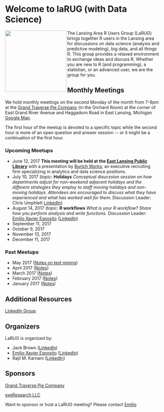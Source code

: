 
# Welcome to laRUG (with Data Science)

<a href="url"><img src="https://lansingarearusersgroup.github.io/images/LansingAreaRUserGroup_CIRCLE-w-Michigan-logo_300dpi.png" align="left" height="200"></a>The Lansing Area R Users Group (LaRUG) brings together R users in the Lansing area for discussions on data science (analysis and predictive modeling), big data, and all things R. This group provides a relaxed environment to exchange ideas and discuss R. Whether you are new to R (and programming), a statistian, or an advanced user, we are the group for you.

## Monthly Meetings

We hold monthly meetings on the second Monday of the month from 7-9pm at the [Grand Traverse Pie Company](http://gtpie.com) (in the Orchard Room) at the corner of East Grand River Avenue and Haggadorn Road in East Lansing, Michigan [Google Map](https://www.google.com/maps/place/Grand+Traverse+Pie+Company/@42.7302255,-84.4648517,17z/data=!4m12!1m6!3m5!1s0x8822c29e2298637f:0x65a99056073bd352!2sGrand+Traverse+Pie+Company!8m2!3d42.7302255!4d-84.4626577!3m4!1s0x8822c29e2298637f:0x65a99056073bd352!8m2!3d42.7302255!4d-84.4626577).

The first hour of the meetup is devoted to a specific topic while the second hour is more of an open question and answer session -- or it might be a continuation of the first hour.

### Upcoming Meetups
- June 12, 2017 **This meeting will be held at the [East Lansing Public Library](https://www.elpl.org)** with a presentation by [Burtch Works](http://www.burtchworks.com); an executive recruiting firm specializing in analytics and data science positions.
- July 10, 2017 (topic: **Holidays** _Conceptual disucssion session on how departments adjust for non-weekend adjacent holidays and the different strategies they employ to staff moving holidays and non-moving holidays. Attendees are encouraged to discuss what they have experienced and what has worked well for them._ Discussion Leader: Chris Umphlett [LinkedIn](https://www.linkedin.com/in/chris-umphlett-2a905669))
- August 14, 2017 (topic: **R workflows** _What is your R workflow? Share how you perform analysis and write functions._ Discussion Leader: [Emilio Xavier Esposito](https://github.com/emilioxavier) ([LinkedIn](https://www.linkedin.com/in/emilioxavieresposito/)) 
- September 11, 2017
- October 9, 2017
- November 13, 2017
- December 11, 2017

### Past Meetups
- May 2017 ([Notes on text mining](https://lansingarearusersgroup.github.io/may2017))
- April 2017 ([Notes](https://lansingarearusersgroup.github.io/apr2017))
- March 2017 ([Notes](https://lansingarearusersgroup.github.io/mar2017))
- February 2017 ([Notes](https://lansingarearusersgroup.github.io/feb2017))
- January 2017 ([Notes](https://lansingarearusersgroup.github.io/jan2017))

## Additional Resources
[LinkedIn Group](https://www.linkedin.com/groups/12048353)


## Organizers

LaRUG is organized by:
- Jack Brown ([LinkedIn](https://www.linkedin.com/in/jackbrown1/))
- [Emilio Xavier Esposito](https://github.com/emilioxavier) ([LinkedIn](https://www.linkedin.com/in/emilioxavieresposito/))
- Rajil M. Karnani ([LinkedIn](https://www.linkedin.com/in/rajilkarnani/))

## Sponsors

[Grand Traverse Pie Company](http://gtpie.com)

[exeResearch LLC](http://www.exeResearch.com)

Want to sponsor or host a LaRUG meeting? Please contact [Emilio](https://github.com/emilioxavier)
